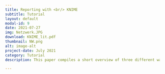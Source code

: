 ```yaml
---
title: Reporting with <br/> KNIME
subtitle: Tutorial
layout: default
modal-id: 9
date: 2021-07-27
img: Netzwerk.JPG
download: KNIME_lit.pdf
thumbnail: NW.png
alt: image-alt
project-date: July 2021
category: Tutorial
description: This paper compiles a short overview of three different ways of integrating data analysis with reporting features in KNIME.

---
```

